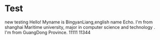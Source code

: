 # Test
new testing
Hello! Myname is BingyanLiang,english name Echo.
I'm from shanghai Maritime university, major in computer science and technology .
I'm from GuangDong Province.
11111
11344

